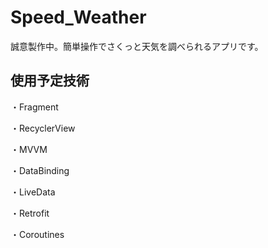 # Speed_Weather
誠意製作中。簡単操作でさくっと天気を調べられるアプリです。

## 使用予定技術
・Fragment

・RecyclerView

・MVVM

・DataBinding

・LiveData

・Retrofit

・Coroutines
